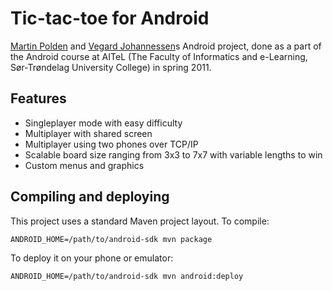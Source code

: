 Tic-tac-toe for Android
=======================

[Martin Polden](https://github.com/martinp) and 
[Vegard Johannessen](https://github.com/vegardoj)s Android project, done as a
part of the Android course at AITeL (The Faculty of Informatics and e-Learning,
Sør-Trøndelag University College) in spring 2011.

Features
--------

* Singleplayer mode with easy difficulty
* Multiplayer with shared screen
* Multiplayer using two phones over TCP/IP
* Scalable board size ranging from 3x3 to 7x7 with variable lengths to win
* Custom menus and graphics

Compiling and deploying
-----------------------

This project uses a standard Maven project layout. To compile:

    ANDROID_HOME=/path/to/android-sdk mvn package

To deploy it on your phone or emulator:

    ANDROID_HOME=/path/to/android-sdk mvn android:deploy 
